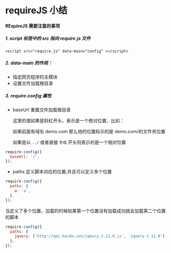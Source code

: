<!-- Date: 2017-12-23 14:31:48 -->

# requireJS 小结

#### REquireJS 需要注意的事项

##### 1. script 标签中的 src 指向 require.js 文件

```
<script src="require.js" data-main="config" ></script>
```

##### 2. data-main 的作用：

* 指定网页程序的主模块
* 设置文件加载根目录

##### 3. require.config 属性

* baseUrl 重置文件加载根目录

  这里的值如果是斜杠开头，表示是一个绝对位置，比如：

  如果前面有域名 demo.com 那么他的位置标示的是 demo.com/的文件夹位置

  如果是以 `../` 或者直接 `字母` 开头则表示的是一个相对位置

```js
require.config({
  baseUrl: '/',
});
```

* paths 定义脚本对应的位置,并且可以定义多个位置

```js
require.config({
  paths: {
    a: 'a',
  },
});
```

当定义了多个位置，加载的时候如果第一个位置没有加载成功就会加载第二个位置的脚本

```js
require.config({
  paths: {
    jquery: ['http://api.baidu.con/jqeury.1.11.0.js', 'jquery-1.11.0'],
  },
});
```
